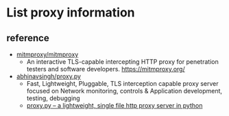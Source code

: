 # List proxy information
## reference
  * [mitmproxy/mitmproxy](https://github.com/mitmproxy/mitmproxy/) 
    * An interactive TLS-capable intercepting HTTP proxy for penetration testers and software developers. https://mitmproxy.org/
  * [abhinavsingh/proxy.py](https://github.com/abhinavsingh/proxy.py)
    * Fast, Lightweight, Pluggable, TLS interception capable proxy server focused on Network monitoring, controls & Application development, testing, debugging
    * [proxy.py – a lightweight, single file http proxy server in python](https://abhinavsingh.com/proxy-py-a-lightweight-single-file-http-proxy-server-in-python/)
